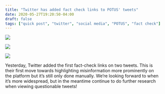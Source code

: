 ```yaml
---
title: "Twitter has added fact check links to POTUS' tweets"
date: 2020-05-27T19:20:50-04:00
draft: false
tags: ["quick post", "twitter", "social media", "POTUS", "fact check"]
---
```


![](/images/QP-2020-05-27-001.png)

![](/images/QP-2020-05-27-002.png)

![](/images/QP-2020-05-27-003.png)

Yesterday, Twitter added the first fact-check links on two tweets. This is their first move towards highlighting misinformation more prominently on the platform but it’s still only done manually. We’re looking forward to when it’s more widespread, but in the meantime continue to do further research when viewing questionable tweets!
